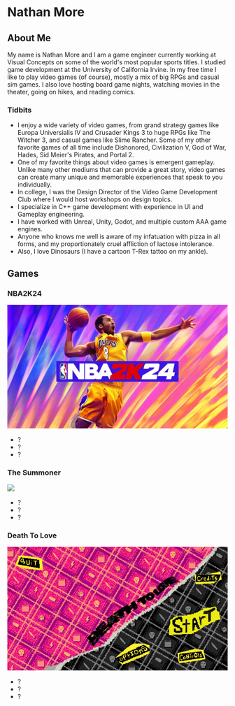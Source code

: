 # Nathan More
## About Me
My name is Nathan More and I am a game engineer currently working at Visual Concepts on some of the world's most popular sports titles. I studied game development at the University of California Irvine. In my free time I like to play video games (of course), mostly a mix of big RPGs and casual sim games. I also love hosting board game nights, watching movies in the theater, going on hikes, and reading comics.
### Tidbits
- I enjoy a wide variety of video games, from grand strategy games like Europa Universialis IV and Crusader Kings 3 to huge RPGs like The Witcher 3, and casual games like Slime Rancher. Some of my other favorite games of all time include Dishonored, Civilization V, God of War, Hades, Sid Meier's Pirates, and Portal 2.
- One of my favorite things about video games is emergent gameplay. Unlike many other mediums that can provide a great story, video games can create many unique and memorable experiences that speak to you individually.
- In college, I was the Design Director of the Video Game Development Club where I would host workshops on design topics.
- I specialize in C++ game development with experience in UI and Gameplay engineering.
- I have worked with Unreal, Unity, Godot, and multiple custom AAA game engines.
- Anyone who knows me well is aware of my infatuation with pizza in all forms, and my proportionately cruel affliction of lactose intolerance.
- Also, I love Dinosaurs (I have a cartoon T-Rex tattoo on my ankle).

## Games
### NBA2K24
![](/images/nba2k24_cover.jpg)
- ?
- ?
- ?

### The Summoner
![](/images/the_summoner_cover.png)
- ?
- ?
- ?

### Death To Love
![](/images/death_to_love_title_full.jpg)
- ?
- ?
- ?
